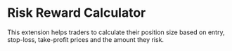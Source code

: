 # Risk Reward Calculator

This extension helps traders to calculate their position size based on entry, stop-loss, take-profit prices and the amount they risk.